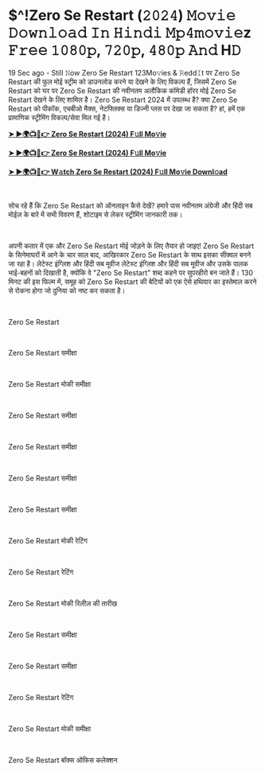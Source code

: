 <h1 style="text-align: left;">$^!Zero Se Restart (𝟸𝟶𝟸𝟺) 𝙼𝚘𝚟𝚒𝚎 𝙳𝚘𝚠𝚗𝚕𝚘𝚊𝚍 𝙸𝚗 𝙷𝚒𝚗𝚍𝚒 𝙼𝚙𝟺𝚖𝚘𝚟𝚒𝚎z 𝙵𝚛𝚎𝚎 𝟷𝟶𝟾𝟶𝚙, 𝟽𝟸𝟶𝚙, 𝟺𝟾𝟶𝚙 𝙰𝚗𝚍 H𝙳</h1><p>19 Sec ago - Still 𝙽ow Zero Se Restart 123Mo𝚟ies &amp; 𝚁edd𝙸t पर Zero Se Restart की फुल मोई स्ट्रीम को डाउनलोड करने या देखने के लिए विकल्प हैं, जिसमें Zero Se Restart को घर पर Zero Se Restart की नवीनतम अलौकिक कॉमेडी हॉरर मोई Zero Se Restart देखने के लिए शामिल है। Zero Se Restart 2024 में उपलब्ध है? क्या Zero Se Restart को पीकॉक, एचबीओ मैक्स, नेटफ्लिक्स या डिज्नी प्लस पर देखा जा सकता है? हां, हमें एक प्रामाणिक स्ट्रीमिंग विकल्प/सेवा मिल गई है।&nbsp;</p><p><a href="https://tinyurl.com/mtbs599n" target="_blank"><b>➤ ►🌍📺📱👉 Zero Se Restart (2024) F𝚞ll Mo𝚟ie</b></a></p><p><a href="https://tinyurl.com/4vraj363" target="_blank"><b>➤ ►🌍📺📱👉 Zero Se Restart (2024) F𝚞ll Mo𝚟ie</b></a></p><p><a href="https://tinyurl.com/mtbs599n" target="_blank"><b>➤ ►🌍📺📱👉 W𝚊tch Zero Se Restart (2024) F𝚞ll Mo𝚟ie Downl𝚘ad</b></a></p><p><br /></p><p>सोच रहे हैं कि Zero Se Restart को ऑनलाइन कैसे देखें? हमारे पास नवीनतम अंग्रेजी और हिंदी सब मोईज़ के बारे में सभी विवरण हैं, शोटाइम से लेकर स्ट्रीमिंग जानकारी तक।</p><p><br /></p><p>अपनी कतार में एक और Zero Se Restart मोई जोड़ने के लिए तैयार हो जाइए! Zero Se Restart के सिनेमाघरों में आने के चार साल बाद, आखिरकार Zero Se Restart के साथ इसका सीक्वल बनने जा रहा है। लेटेस्ट इंग्लिश और हिंदी सब मूवीज लेटेस्ट इंग्लिश और हिंदी सब मूवीज और उसके पालक भाई-बहनों को दिखाती है, क्योंकि वे "Zero Se Restart" शब्द कहने पर सुपरहीरो बन जाते हैं। 130 मिनट की इस फिल्म में, समूह को Zero Se Restart की बेटियों को एक ऐसे हथियार का इस्तेमाल करने से रोकना होगा जो दुनिया को नष्ट कर सकता है।</p><p><br /></p><p>Zero Se Restart</p><p><br /></p><p>Zero Se Restart समीक्षा</p><p><br /></p><p>Zero Se Restart मोकी समीक्षा</p><p><br /></p><p>Zero Se Restart समीक्षा</p><p><br /></p><p>Zero Se Restart समीक्षा</p><p><br /></p><p>Zero Se Restart समीक्षा</p><p><br /></p><p>Zero Se Restart समीक्षा</p><p><br /></p><p>Zero Se Restart मोकी रेटिंग</p><p><br /></p><p>Zero Se Restart रेटिंग</p><p><br /></p><p>Zero Se Restart मोकी रिलीज़ की तारीख</p><p><br /></p><p>Zero Se Restart समीक्षा</p><p><br /></p><p>Zero Se Restart समीक्षा</p><p><br /></p><p>Zero Se Restart रेटिंग</p><p><br /></p><p>Zero Se Restart मोकी समीक्षा</p><p><br /></p><p>Zero Se Restart बॉक्स ऑफिस कलेक्शन</p>
